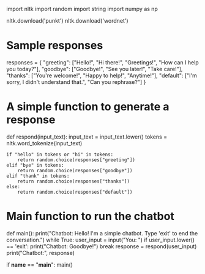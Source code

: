  import nltk
import random
import string
import numpy as np

nltk.download('punkt')
nltk.download('wordnet')

# Sample responses
responses = {
    "greeting": ["Hello!", "Hi there!", "Greetings!", "How can I help you today?"],
    "goodbye": ["Goodbye!", "See you later!", "Take care!"],
    "thanks": ["You're welcome!", "Happy to help!", "Anytime!"],
    "default": ["I'm sorry, I didn't understand that.", "Can you rephrase?"]
}

# A simple function to generate a response
def respond(input_text):
    input_text = input_text.lower()
    tokens = nltk.word_tokenize(input_text)
    
    if "hello" in tokens or "hi" in tokens:
        return random.choice(responses["greeting"])
    elif "bye" in tokens:
        return random.choice(responses["goodbye"])
    elif "thank" in tokens:
        return random.choice(responses["thanks"])
    else:
        return random.choice(responses["default"])

# Main function to run the chatbot
def main():
    print("Chatbot: Hello! I'm a simple chatbot. Type 'exit' to end the conversation.")
    while True:
        user_input = input("You: ")
        if user_input.lower() == 'exit':
            print("Chatbot: Goodbye!")
            break
        response = respond(user_input)
        print("Chatbot:", response)

if __name__ == "__main__":
    main()
